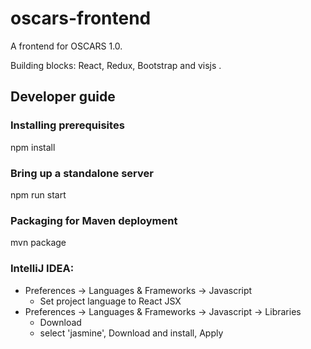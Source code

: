 # oscars-frontend
A frontend for OSCARS 1.0. 

Building blocks: React, Redux, Bootstrap and visjs .


## Developer guide
### Installing prerequisites
npm install

### Bring up a standalone server 
npm run start

### Packaging for Maven deployment 
mvn package

### IntelliJ IDEA: 
- Preferences -> Languages & Frameworks -> Javascript
  - Set project language to React JSX
- Preferences -> Languages & Frameworks -> Javascript -> Libraries
  - Download
  - select 'jasmine', Download and install, Apply